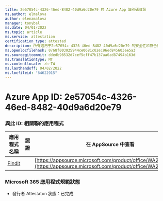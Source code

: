 ```yaml
---
title: 2e57054c-4326-46ed-8482-40d9a6d20e79 的 Azure App 識別碼資訊
ms.author: elmalova
author: elenamalova
manager: tonybal
ms.date: 04/01/2022
ms.topic: article
ms.service: attestation
certification_type: attested
description: 所有適用于2e57054c-4326-46ed-8482-40d9a6d20e79 的安全性和符合性資訊資訊。
ms.openlocfilehash: 0768f003025944ce0681c02ec96ed845603ee5a3
ms.sourcegitcommit: ddedb98532d7cef5cff47b137aa0ad87494b163d
ms.translationtype: MT
ms.contentlocale: zh-TW
ms.lasthandoff: 04/02/2022
ms.locfileid: "64622915"
---
```

# <a name="azure-app-id-2e57054c-4326-46ed-8482-40d9a6d20e79"></a>Azure App ID: 2e57054c-4326-46ed-8482-40d9a6d20e79


### <a name="apps-associated-with-this-id"></a>與此 ID: 相關聯的應用程式
| **應用程式名稱** | **認證** | **在 AppSource 中查看** |
|--------------|---------------|-----------------------|
| [Findit](../forward/WA200003849.md) |  | [https://appsource.microsoft.com/product/office/WA200003849](https://appsource.microsoft.com/product/office/WA200003849) |

### <a name="microsoft-365-app-compliance-status"></a>Microsoft 365 應用程式規範狀態
- 發行者 Attestaton 狀態：已完成
